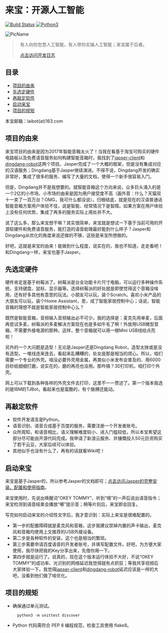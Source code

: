 来宝：开源人工智能
=================

[![Build Status](https://travis-ci.org/jjwang/laibot-body.svg?branch=master)](https://travis-ci.org/jjwang/laibot-body) [![Python3](https://img.shields.io/badge/python-3-blue.svg
)](https://www.python.org)

![PicName](http://115.28.128.30/tjbot.jpg)

>   有人向你忽悠人工智能，有人带你实操人工智能；来宝属于后者。
>
>   [点击访问开发日志](
https://github.com/jjwang/laibot/wiki)

## 目录

- [项目的由来](#项目的由来)
- [先选定硬件](#先选定硬件)
- [再敲定软件](#再敲定软件)
- [启动来宝](#启动来宝)
- [项目的规矩](#项目的规矩)

本宝邮箱：laibot(at)163.com

## 项目的由来

来宝项目的由来是因为2017年智能音箱太火了！当我在看基于淘宝可购买的硬件电路板以及免费语音服务如何构建智能音箱时，我找到了[japser-client](https://github.com/jasperproject/jasper-client)和[dingdang-robot](https://github.com/wzpan/dingdang-robot)这两个项目。Jasper完成了一个大概的框架，但是没有集成对应的汉语服务；Dingdang基于Jasper继续演进。不得不说，Dingdang开发的确实非常好，集成了很多的服务、编写了大量的文档，使得一个新手很容易入门。

但是，Dingdang并不是我想要的。就智能音箱这个方向来说，众多巨头涌入的是一个2亿的小市场，小市场的由来是因为用户接受度不高（画外音：什么？天猫双十一卖了一百万台？OMG，我可什么都没说）。归根结底，就是现在的汉语普通话智能音箱方案用户体验不佳，说是智能、经常情况下是智障。如果方案在用户体验上没有任何优势，集成了再多的服务实际上用处并不大。

说了这么多，那么来宝想干嘛？其实很简单，来宝就是想试一下基于当前可用的开源软硬件和免费语音服务，能打造的语音助理最好能到什么样子？Jasper和Dingdang从优化的角度来说还做的不够，这些是来宝所想做的。

好吧，这就是来宝的由来！能做到什么程度，说实在的，我也不知道，走走看吧！和Dingdang一样，来宝也基于Jasper。

## 先选定硬件

硬件肯定是基于树莓派了。树莓派是台全功能卡片尺寸电脑，可以运行多种操作系统，支持键盘、鼠标、显示器等。选择树莓派的好处就是即使觉得这个音箱没啥用，还有好多其他有意思的玩法。小朋友可以玩，装个Scratch。喜欢小米产品的大朋友可以玩，装个Home Assistant，恩，成了智能家居控制中心；话说，智能音箱的理想不就是智能家居控制中心么？

既然是智能音箱，音频输入音频输出必不可少。我的选择是：麦克先用单麦，后面再尝试多麦，树莓派的多麦解决方案现在也是多如牛毛了啊！外放用USB微型音箱，不需要外接电源的那种。这样，整个音箱就可以用一根Mini USB线给点亮啦！

另外的一个大问题是造型！无论是Jasper还是Dingdang Robot，造型太挫或是没有造型。一堆线连来连去，看起来乱糟糟的，处女座那是相当的烦心。所以，咱们需要一个专业的外壳。咱没必要外壳用金属，再类似小米发布会普及的、用6000目砂纸细细打磨，说实在的，磨的再亮也没用。那咋搞？3D打印机，咱打印个外壳。

网上可以下载到各种各样的外壳文件去打印，这里不一一赘述了。第一个版本我选的是IBM的TJBot，看起来也是蛮酷的，有个胳膊还能动。

## 再敲定软件

- 软件开发语言是Python。
- 语音识别、语音合成基于百度的服务，需要注册一个开发者账号。
- 众所周知，和语音相比，语义理解难度较小、进入门槛较低，所以本宝希望这部分尽可能由开源代码完成。我申请了新浪云服务、并慷慨投入50元巨资购买了若干云豆，大家后续可以体验。
- 其他似乎也没有什么了，再有的话就看Wiki吧！

## 启动来宝

来宝是基于Jasper的，所以参考Jasper的文档即可；[点击访问Jasper的完整安装、配置和使用指南](
https://github.com/jjwang/laibot/wiki/Jasper%E7%9A%84%E5%AE%89%E8%A3%85%E3%80%81%E9%85%8D%E7%BD%AE%E4%B8%8E%E4%BD%BF%E7%94%A8)。

来宝使用时，先说出唤醒词“OKEY TOMMY”、听到“嘀”的一声后说出语音指令；来宝检测到语音结束会播放“嘟”提示音；稍等片刻后，来宝即会回复。

写完如何启动来宝的介绍性文字后，我才意识到：实际上来宝是很难配置的。
- 第一步的配置障碍就是麦克风和音箱，这步我建议禁掉内置的声卡输出，麦克风和音箱均使用上文推荐的USB外接设备。
- 第二步是各种软件的安装，这个也是相当的繁琐。
- 第三步需要申请百度语音的开发者账号，并填写配置文件。好吧，为方便大家使用，我尽快把我的Key分享出来，先借你用一下。
- 第四步就是运行了。说真的，现在这个版本运行体验不大好，不说“OKEY TOMMY”的成功率、光识别的网络延迟我觉得就有点抓狂；等我共享视频后大家体验一下。我觉得[japser-client](https://github.com/jasperproject/jasper-client)和[dingdang-robot](https://github.com/wzpan/dingdang-robot)延迟应该是一样的大吧，没看到他们做了啥优化。

## 项目的规矩

- 确保通过单元测试。

        python3 -m unittest discover
- Python 代码需符合 PEP 8 编程规范，检查工具使用 flake8。

